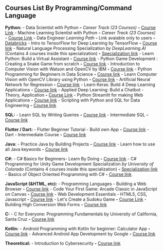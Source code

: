 ## Courses List By Programming/Command Language

**Python:**
    - Data Scientist with Python **-** *Career Track (23 Courses)* **-** [Course Link](https://www.datacamp.com/tracks/data-scientist-with-python)
    - Machine Learning Scientist with Python **-** *Career Track (23 Courses)* **-** [Course Link](https://www.datacamp.com/tracks/machine-learning-scientist-with-python)
    - Data Engineer _Learning Path_ **-** Link avaiable only to users **-** [Databricks](https://databricks.com/learn/training/home)
    - Intro to TensorFlow for Deep Learning by TensorFlow **-** [Course link](https://www.udacity.com/course/intro-to-tensorflow-for-deep-learning--ud187)
    - Natural Language Processing Specialization _by DeepLearning.AI_ (Contains 4 courses inside this specialization) **-** [Specialization link](https://www.coursera.org/specializations/natural-language-processing)
    - Learn Python: Build a Virtual Assistant **-** [Course link](https://www.udemy.com/course/learn-python-build-a-virtual-assistant-in-python/)
    - Python Game Development : Creating a Snake Game from scratch **-** [Course link](https://www.udemy.com/course/python-game-development-creating-a-snake-game-from-scratch/)
    - Introduction to Computer Vision with Watson and OpenCV by IBM **-** [Course link](https://www.coursera.org/learn/introduction-computer-vision-watson-opencv)
    - Python Programming for Beginners in Data Science **-** [Course link](https://www.udemy.com/course/just-enough-python/)
    - Learn Computer Vision with OpenCV Library using Python **-** [Course link](https://www.udemy.com/course/pythoncv/)
    - Artificial Neural Network for Regression **-** [Course link](https://www.udemy.com/course/linear-regression-with-artificial-neural-network/)
    - Learn Keras: Build 4 Deep Learning Applications **-** [Course link](https://www.udemy.com/course/learnkeras/)
    - Applied Deep Learning: Build a Chatbot - Theory, Application **-** [Course Link](https://www.udemy.com/course/applied-deep-learning-build-a-chatbot-theory-application/)
    - Python Streamlit for making Web Applications **-** [Course link](https://www.udemy.com/course/python-streamlit-for-making-web-applications/)
    - Scripting with Python and SQL for Data Engineering **-** [Course link](https://www.coursera.org/learn/scripting-with-python-sql-for-data-engineering-duke?specialization=python-bash-sql-data-engineering-duke)

**SQL:**
    - Learn SQL by Writing Queries **-** [Course link](https://www.udemy.com/course/learn-sql-by-writing-queries/)
    - Intermediate SQL **-** [Course link](https://www.datacamp.com/courses/intermediate-sql) 

**Flutter / Dart:**
    - Flutter Beginner Tutorial - Build own App **-** [Course link](https://www.udemy.com/course/free-flutter-beginner-tutorial-build-own-app/)
    - Dart - Intermediate Course **-** [Course link](https://www.udemy.com/course/dart-intermediate-course/)

**Java:**
    - Practice Java by Building Projects **-** [Course link](https://www.udemy.com/course/practice-java-by-building-projects/)
    - Learn how to use all Java keywords **-** [Course link](https://www.udemy.com/course/learn-how-to-use-all-50-java-keywords/)

**C#:**
    - C# Basics for Beginners- Learn By Doing **-** [Course link](https://www.udemy.com/course/c-sharp-basics-learn-to-code-the-hard-way/)
    - C# Programming for Unity Game Development Specialization _by University of Colorado_ (Contains 4 courses inside this specialization) **-** [Specialization link](https://www.coursera.org/specializations/programming-unity-game-development)
    - Basics of Object Oriented Programming with C# **-** [Course link](https://www.udemy.com/course/basics-of-object-oriented-programming-with-csharp/)

**JavaScript (&HTML, etc):**
    - Programming Languages - Building a Web Browser **-** [Course link](https://www.udacity.com/course/programming-languages--cs262)
    - Code Your First Game: Arcade Classic in JavaScript on Canvas **-** [Course link](https://www.udemy.com/course/code-your-first-game/)
    - Web Development Essentials - HTML5, CSS, Javascript **-** [Course link](https://www.udemy.com/course/web-development-essentials-html5-css-javascript/)
    - Let's Create a Sudoku Game **-** [Course Link](https://www.udemy.com/course/lets-create-a-sudoku-game/)
    - Building High Conversion Web Forms **-** [Course link](https://www.udacity.com/course/building-high-conversion-web-forms--ud890)

**C:**
    - C for Everyone: Programming Fundamentals by University of California, Santa Cruz **-** [Course link](https://www.coursera.org/learn/c-for-everyone) 

**Kotlin:**
    - Android Programming with Kotlin for beginner: Calculator App **-** [Course link](https://www.udemy.com/course/android-programming-with-kotlin-for-beginner-calculator-app/)
    - Advanced Android App Development by Google **-** [Course link](https://www.udacity.com/course/advanced-android-app-development--ud855)

**Theoretical:**
    - Introduction to Cybersecurity **-** [Course link](https://www.edx.org/course/introduction-to-cybersecurity)

